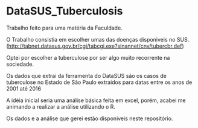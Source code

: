 # DataSUS_Tuberculosis
Trabalho feito para uma matéria da Faculdade.

O Trabalho consistia em escolher umas das doenças disponiveis no SUS. (http://tabnet.datasus.gov.br/cgi/tabcgi.exe?sinannet/cnv/tubercbr.def)

Optei por escolher a tuberculose por ser algo muito recorrente na sociedade.

Os dados que extrai da ferramenta do DataSUS são os casos de tuberculose no Estado de São Paulo extraidos para datas entre os anos de 2001 até 2016

A idéia inicial seria uma análise básica feita em excel, porém, acabei me animando a realizar a análise utilizando o R.

Os dados e a análise que gerei estão disponiveis neste repositório.
